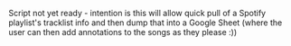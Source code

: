 Script not yet ready - intention is this will allow quick pull of a Spotify playlist's tracklist info and then dump that into a Google Sheet (where the user can then add annotations to the songs as they please :))
